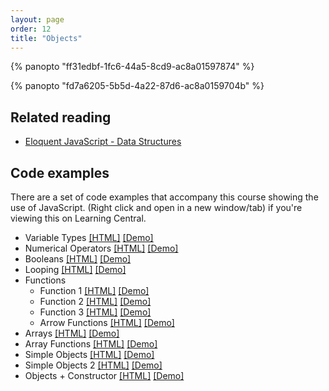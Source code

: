 ```yaml
---
layout: page
order: 12
title: "Objects"
---
```


{% panopto "ff31edbf-1fc6-44a5-8cd9-ac8a01597874" %}

{% panopto "fd7a6205-5b5d-4a22-87d6-ac8a0159704b" %}

## Related reading

-   [Eloquent JavaScript - Data Structures](https://eloquentjavascript.net/04_data.html)

## Code examples

There are a set of code examples that accompany this course showing the use of JavaScript. (Right click and open in a new window/tab) if you're viewing this on Learning Central.

-   Variable Types [[HTML]](https://github.com/martinjc/introduction-to-js/blob/main/src/examples/basic-js/types.html) [[Demo]](https://martinjc.github.io/introduction-to-js/examples/basic-js/types.html)
-   Numerical Operators [[HTML]](https://github.com/martinjc/introduction-to-js/blob/main/src/examples/basic-js/numbers.html) [[Demo]](https://martinjc.github.io/introduction-to-js/examples/basic-js/numbers.html)
-   Booleans [[HTML]](https://github.com/martinjc/introduction-to-js/blob/main/src/examples/basic-js/booleans.html) [[Demo]](https://martinjc.github.io/introduction-to-js/examples/basic-js/booleans.html)
-   Looping [[HTML]](https://github.com/martinjc/introduction-to-js/blob/main/src/examples/basic-js/looping.html) [[Demo]](https://martinjc.github.io/introduction-to-js/examples/basic-js/looping.html)
-   Functions
    -   Function 1 [[HTML]](https://github.com/martinjc/introduction-to-js/blob/main/src/examples/basic-js/functions.1.html) [[Demo]](https://martinjc.github.io/introduction-to-js/examples/basic-js/functions.1.html)
    -   Function 2 [[HTML]](https://github.com/martinjc/introduction-to-js/blob/main/src/examples/basic-js/functions.2.html) [[Demo]](https://martinjc.github.io/introduction-to-js/examples/basic-js/functions.2.html)
    -   Function 3 [[HTML]](https://github.com/martinjc/introduction-to-js/blob/main/src/examples/basic-js/functions.3.html) [[Demo]](https://martinjc.github.io/introduction-to-js/examples/basic-js/functions.3.html)
    -   Arrow Functions [[HTML]](https://github.com/martinjc/introduction-to-js/blob/main/src/examples/basic-js/arrow-functions.html) [[Demo]](https://martinjc.github.io/introduction-to-js/examples/basic-js/arrow-functions.html)
-   Arrays [[HTML]](https://github.com/martinjc/introduction-to-js/blob/main/src/examples/basic-js/arrays.html) [[Demo]](https://martinjc.github.io/introduction-to-js/examples/basic-js/arrays.html)
-   Array Functions [[HTML]](https://github.com/martinjc/introduction-to-js/blob/main/src/examples/basic-js/array-functions.html) [[Demo]](https://martinjc.github.io/introduction-to-js/examples/basic-js/array-functions.html)
-   Simple Objects [[HTML]](https://github.com/martinjc/introduction-to-js/blob/main/src/examples/basic-js/simple-objects.html) [[Demo]](https://martinjc.github.io/introduction-to-js/examples/basic-js/simple-objects.html)
-   Simple Objects 2 [[HTML]](https://github.com/martinjc/introduction-to-js/blob/main/src/examples/basic-js/simple-objects-2.html) [[Demo]](https://martinjc.github.io/introduction-to-js/examples/basic-js/simple-objects-2.html)
-   Objects + Constructor [[HTML]](https://github.com/martinjc/introduction-to-js/blob/main/src/examples/basic-js/objects.html) [[Demo]](https://martinjc.github.io/introduction-to-js/examples/basic-js/objects.html)
